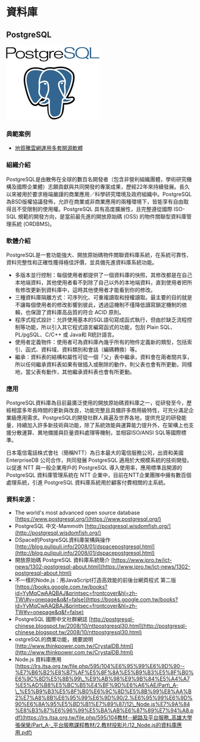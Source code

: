 # **資料庫**

## **PostgreSQL**

![](/assets/postgresql.png)

### 典範案例

* [地質騰雲網運用多套開源軟體](/use-case/di-zhi-teng-yun-wang-yun-yong-duo-tao-kai-yuan-ruan-ti.md)

### 組織介紹

PostgreSQL是由散佈在全球的數百名開發者（包含非營利組織團體，學術研究機構及國際企業體）志願貢獻與共同開發的專案成果，歷經22年來持續發展。長久以來被用於要求極端嚴謹的商業應用／科學研究環境及政府組織中。PostgreSQL為BSD版權協議發佈，允許在商業或非商業應用的兩種環境下，皆能享有自由取得且不受限制的使用權。PostgreSQL 具有高度擴展性，且完整遵從國際 ISO-SQL 規範的開發方向，是當前最先進的開放原始碼 \(OSS\) 的物件關聯型資料庫管理系統 \(ORDBMS\)。

### 軟體介紹

PostgreSQL是一套功能強大、開放原始碼物件關聯資料庫系統，在系統可靠性、資料完整性和正確性獲得極佳評價，並具備先進資料庫系統功能。

* 多版本並行控制：每個使用者都提供了一個資料庫的快照，其修改都是在自己本地端資料，其他使用者看不到除了自己以外的本地端資料，直到使用者把所有修改更新到資料庫中，這時其他使用者才能看到你的修改。
* 三種資料庫隔離方式：可序列化、可重複讀取和授權讀取。最主要的目的就是不讓每個使用者的修改影響到彼此，透過這機制不僅降低讀寫鎖定機制的依賴，也保證了資料庫高品質的符合 ACID 原則。
* 程序式程式設計：允許使用基本的SQL語句寫成函式執行，但由於缺乏流程控制等功能，所以引入其它程式語言編寫函式的功能，包刮 Plain SQL、PL/pgSQL、C/C++ 或 Java和 R統計語言。
* 使用者定義物件：使用者可為資料庫內幾乎所有的物件定義新的類型，包括索引、函式、資料域、資料類別和會話（編碼轉換）等。
* 繼承：資料表的結構和屬性可從一個「父」表中繼承，資料會在兩者間共享，所以任何繼承資料表如果有做插入或刪除的動作，則父表也會有所更動，同樣地，當父表有動作，其他繼承資料表也會有所更動。

### 應用

PostgreSQL資料庫為目前最廣泛使用的開放原始碼資料庫之一，從研發至今，歷經相當多年長時間的更新與改良，功能完整且具備許多商用級特性，可充分滿足企業級應用需求。PostgreSQL的開發社群人員遍及世界各地，提供充足的研發能量，持續加入許多新技術與功能，除了系統效能與運算能力提升外，在架構上也支援分散運算、異地備援與巨量資料處理等機制，並相容ISO/ANSI SQL等國際標準。

日本電信電話株式會社（簡稱NTT）為日本最大的電信服務公司，出資和美國 EnterpriseDB 公司合作，共同發展 PostgreSQL 適用於大規模系統的技術開發。以促進 NTT 與一般企業用戶的 PostgreSQL 導入使用率，應用標準且開源的 PostgreSQL 資料庫管理系統在 NTT 企業中，目前在NTT企業團隊中擁有數百個處理系統，引進 PostgreSQL 資料庫系統用於顧客付費相關的主系統。

### 資料來源：

* The world's most advanced open source database [https://www.postgresql.org/](https://www.postgresql.org/)
* PostgreSQL 中文-Mammoth [http://postgresql.wisdomfish.org/](http://postgresql.wisdomfish.org/)
* DSpace的PostgreSQL資料庫架構與操作 [http://blog.pulipuli.info/2008/01/dspacepostgresql.html](http://blog.pulipuli.info/2008/01/dspacepostgresql.html)
* 開放原始碼 PostgreSQL 資料庫系統簡介 [https://www.ipro.tw/ict-news/1302-postgresql-about.html](https://www.ipro.tw/ict-news/1302-postgresql-about.html)
* 不一樣的Node.js：用JavaScript打造高效能的前後台網頁程式 第二版 [https://books.google.com.tw/books?id=YyMqCwAAQBAJ&printsec=frontcover&hl=zh-TW\#v=onepage&q&f=false](https://books.google.com.tw/books?id=YyMqCwAAQBAJ&printsec=frontcover&hl=zh-TW#v=onepage&q&f=false)
* PostgreSQL 國際中文社群網誌
  [http://postgresql-chinese.blogspot.tw/2008/10/nttpostgresql30.html](http://postgresql-chinese.blogspot.tw/2008/10/nttpostgresql30.html)
* ostgreSQL的商業功能，摘要說明 [http://www.thinkpower.com.tw/CrystalDB.html](http://www.thinkpower.com.tw/CrystalDB.html)
* Node.js 資料庫應用 [https://lrs.itsa.org.tw/file.php/595/104%E6%95%99%E6%9D%90--%E7%B6%B2%E8%B7%AF%E5%8F%8A%E5%B9%B3%E5%8F%B0%E6%9C%8D%E5%8B%99\_%E9%AB%98%E9%9B%84%E5%A4%A7%E5%AD%B8%E5%BC%B5%E4%BF%9D%E6%A6%AE/Part\_A-\_%E5%B9%B3%E5%8F%B0%E6%9C%8D%E5%8B%99%E8%AA%B2%E7%A8%8B%E6%95%99%E6%9D%90/2.%E6%95%99%E6%9D%90%E6%8A%95%E5%BD%B1%E7%89%87/12\_Node.js%E7%9A%84%E8%B3%87%E6%96%99%E5%BA%AB%E6%87%89%E7%94%A8.pdf](https://lrs.itsa.org.tw/file.php/595/104教材--網路及平台服務_高雄大學張保榮/Part_A-_平台服務課程教材/2.教材投影片/12_Node.js的資料庫應用.pdf)



